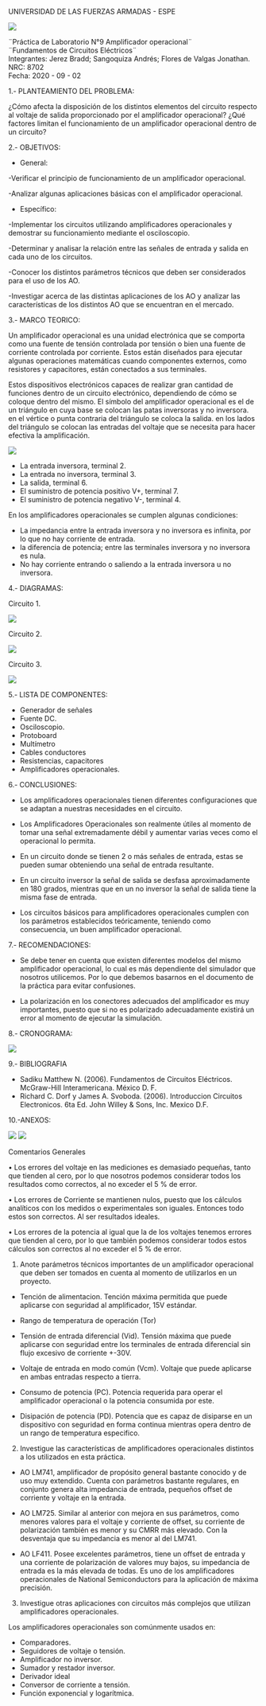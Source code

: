 UNIVERSIDAD DE LAS FUERZAS ARMADAS - ESPE

![](https://github.com/BraddJCJ/Informe5_Jerez_Sangoquiza_Zambrano/blob/master/img/Logo_ESPE.png)

¨Práctica de Laboratorio N°9 Amplificador operacional¨  
¨Fundamentos de Circuitos Eléctricos¨  
Integrantes: Jerez Bradd; Sangoquiza Andrés; Flores de Valgas Jonathan.  
NRC: 8702   
Fecha: 2020 - 09 - 02  

1.- PLANTEAMIENTO DEL PROBLEMA:

¿Cómo afecta la disposición de los distintos elementos del circuito respecto al voltaje de salida proporcionado por el amplificador operacional? ¿Qué factores limitan el funcionamiento de un amplificador operacional dentro de un circuito? 

2.- OBJETIVOS:

* General: 

-Verificar el principio de funcionamiento de un amplificador operacional.

-Analizar algunas aplicaciones básicas con el amplificador operacional.


* Específico:

-Implementar los circuitos utilizando amplificadores operacionales y demostrar su funcionamiento mediante el osciloscopio.

-Determinar y analisar la relación entre las señales de entrada y salida en cada uno de los circuitos.

-Conocer los distintos parámetros técnicos que deben ser considerados para el uso de los AO.

-Investigar acerca de las distintas aplicaciones de los AO y analizar las características de los distintos AO que se encuentran en el mercado.


3.- MARCO TEORICO:

Un amplificador operacional es una unidad electrónica que se comporta como una fuente de tensión controlada por tensión o bien una fuente de corriente controlada por corriente. Estos están diseñados para ejecutar algunas operaciones matemáticas cuando componentes externos, como resistores y capacitores, están conectados a sus terminales.

Estos dispositivos electrónicos capaces de realizar gran cantidad de funciones dentro de un circuito electrónico, dependiendo de cómo se coloque dentro del mismo.
El símbolo del amplificador operacional es el de un triángulo en cuya base se colocan las patas inversoras y no inversora. en el vértice o punta contraria del triángulo se coloca la salida. en los lados del triángulo se colocan las entradas del voltaje que se necesita para hacer efectiva la amplificación.

![](https://github.com/BraddJCJ/Informe_9_3p/blob/master/img/amplificador.PNG)

- La entrada inversora, terminal 2.
- La entrada no inversora, terminal 3.
- La salida, terminal 6.
- El suministro de potencia positivo V+, terminal 7.
- El suministro de potencia negativo V-, terminal 4.

En los amplificadores operacionales se cumplen algunas condiciones:

- La impedancia entre la entrada inversora y no inversora es infinita, por lo que no hay corriente de entrada.
- la diferencia de potencia; entre las terminales inversora y no inversora es nula.
- No hay corriente entrando o saliendo a la entrada inversora u no inversora.

4.- DIAGRAMAS:

Circuito 1.

![](https://github.com/BraddJCJ/Informe_9_3p/blob/master/img/Circ1_AO.png)

Circuito 2.

![](https://github.com/BraddJCJ/Informe_9_3p/blob/master/img/Circ2_AO.png)

Circuito 3.

![](https://github.com/BraddJCJ/Informe_9_3p/blob/master/img/Circ3_AO.png)

5.- LISTA DE COMPONENTES:

- Generador de señales
- Fuente DC.
- Osciloscopio.
- Protoboard
- Multímetro
- Cables conductores
- Resistencias, capacitores
- Amplificadores operacionales. 

6.- CONCLUSIONES:

- Los amplificadores operacionales tienen diferentes configuraciones que se adaptan a nuestras necesidades en el circuito.

- Los Amplificadores Operacionales son realmente útiles al momento de tomar una señal extremadamente débil y aumentar varias veces como el operacional lo permita.

- En un circuito donde se tienen 2 o más señales de entrada, estas se pueden sumar obteniendo una señal de entrada resultante.

- En un circuito inversor la señal de salida se desfasa aproximadamente en 180 grados, mientras que en un no inversor la señal de salida tiene la misma fase de entrada.

- Los circuitos básicos para amplificadores operacionales cumplen con los parámetros establecidos teóricamente, teniendo como consecuencia, un buen amplificador operacional.

7.- RECOMENDACIONES:

-	Se debe tener en cuenta que existen diferentes modelos del mismo amplificador operacional, lo cual es más dependiente del simulador que nosotros utilicemos. Por lo que debemos basarnos en el documento de la práctica para evitar confusiones.

-	La polarización en los conectores adecuados del amplificador es muy importantes, puesto que si no es polarizado adecuadamente existirá un error al momento de ejecutar la simulación.

8.- CRONOGRAMA:

 ![](https://github.com/BraddJCJ/Informe_9_3p/blob/master/img/Cronograma.9.png)
 
 
9.- BIBLIOGRAFIA
 
 - Sadiku Matthew N. (2006). Fundamentos de Circuitos Eléctricos. McGraw-Hill Interamericana. México D. F.
-  Richard C. Dorf y James A. Svoboda. (2006). Introduccion Circuitos Electronicos. 6ta Ed. John Willey & Sons, Inc. Mexico D.F.

 10.-ANEXOS:
 
 ![](https://github.com/BraddJCJ/Informe_9_3p/blob/master/img/Errores.1.png)
 ![](https://github.com/BraddJCJ/Informe_9_3p/blob/master/img/Errores.2.png)
 
 Comentarios Generales
 
• Los errores del voltaje en las mediciones es demasiado pequeñas, tanto que tienden al cero, por lo que nosotros podemos considerar todos los resultados como correctos, al no exceder el 5 % de error.

• Los errores de Corriente se mantienen nulos, puesto que los cálculos analíticos con los medidos o experimentales son iguales. Entonces todo estos son correctos. Al ser resultados ideales.

• Los errores de la potencia al igual que la de los voltajes tenemos errores que tienden al cero, por lo que también podemos considerar todos estos cálculos son correctos al no exceder el 5 % de error.

1. Anote parámetros técnicos importantes de un amplificador operacional que deben ser tomados en cuenta al momento de utilizarlos en un proyecto.
 
 - Tención de alimentacion. Tención máxima permitida que puede aplicarse con seguridad al amplificador, 15V estándar.
 
 - Rango de temperatura de operación (Tor)
 
 - Tensión de entrada diferencial (Vid). Tensión máxima que puede aplicarse con seguridad entre los terminales de entrada diferencial sin flujo excesivo de corriente +-30V.
 
 - Voltaje de entrada en modo común (Vcm). Voltaje que puede aplicarse en ambas entradas respecto a tierra.
 
 - Consumo de potencia (PC). Potencia requerida para operar el amplificador operacional o la potencia consumida por este.
 
 - Disipación de potencia (PD). Potencia que es capaz de disiparse en un dispositivo con seguridad en forma continua mientras opera dentro de un rango de temperatura especifico.
  
2. Investigue las características de amplificadores operacionales distintos a los utilizados en esta práctica.

 - AO LM741, amplificador de propósito general bastante conocido y de uso muy extendido. Cuenta con parámetros bastante regulares, en conjunto genera alta impedancia de entrada, pequeños offset de corriente y voltaje en la entrada.

 - AO LM725. Similar al anterior con mejora en sus parámetros, como menores valores para el voltaje y corriente de offset, su corriente de polarización también es menor y su CMRR más elevado. Con la desventaja que su impedancia es menor al del LM741.

 - AO LF411. Posee excelentes parámetros, tiene un offset de entrada y una corriente de polarización de valores muy bajos, su impedancia de entrada es la más elevada de todas. Es uno de los amplificadores operacionales de National Semiconductors para la aplicación de máxima precisión.

3. Investigue otras aplicaciones con circuitos más complejos que utilizan amplificadores operacionales.

Los amplificadores operacionales son comúnmente usados en:
 - Comparadores.
 - Seguidores de voltaje o tensión.
 - Amplificador no inversor.
 - Sumador y restador inversor.
 - Derivador ideal
 - Conversor de corriente a tensión.
 - Función exponencial y logarítmica.

